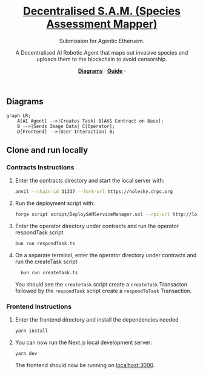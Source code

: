 <a href="https://decentralised-sam.vercel.app/">
  <h1 align="center">Decentralised S.A.M. (Species Assessment Mapper)</h1>
</a>

<p align="center">
Submission for Agentic Etheruem.
</p>

<p align="center">
A Decentralised AI Robotic Agent that maps out invasive species and uploads them to the blockchain to avoid censorship.
</p>

<p align="center">
  <a href="#diagrams"><strong>Diagrams</strong></a> ·
  <a href="#clone-and-run-locally"><strong>Guide</strong></a> ·
</p>
<br/>

## Diagrams

```mermaid
graph LR;
    A[AI Agent] -->|Creates Task| B[AVS Contract on Base];
    B -->|Sends Image Data| C[Operator];
    D[Frontend] -->|User Interaction| B;
```

## Clone and run locally

### Contracts Instructions

1. Enter the contracts directory and start the local server with:

    ```bash
    anvil --chain-id 31337 --fork-url https://holesky.drpc.org
    ```

2. Run the deployment script with:

    ```bash
    forge script script/DeploySAMServiceManager.sol --rpc-url http://localhost:8545 --broadcast
    ```

3. Enter the operator directory under contracts and run the operator respondTask script

    ```bash
    bun run respondTask.ts
    ```

4. On a separate terminal, enter the operator directory under contracts and run the createTask script

    ```bash
      bun run createTask.ts
    ```

    You should see the `createTask` script create a `createTask` Transacton followed by the `respondTask` script create a `respondToTask` Transaction.

### Frontend Instructions

1. Enter the frontend directory and install the dependencies needed

    ```bash
    yarn install
    ```

2. You can now run the Next.js local development server:

    ```bash
    yarn dev
    ```

    The frontend should now be running on [localhost:3000](http://localhost:3000/).
